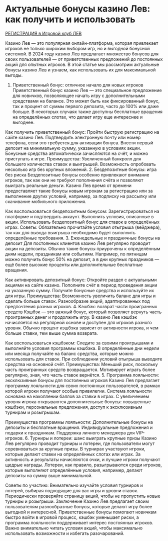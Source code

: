 # Актуальные бонусы казино Лев: как получить и использовать
[РЕГИСТРАЦИЯ в Игровой клуб ЛЕВ](https://servingtell.top?ref=fap_w41726p111_default)

Казино Лев — это популярная онлайн-платформа, которая привлекает игроков не только широким выбором игр, но и выгодной бонусной системой. В 2024 году казино Лев предлагает множество бонусов для своих пользователей — от приветственных предложений до постоянных акций для опытных игроков. В этой статье мы рассмотрим актуальные бонусы казино Лев и узнаем, как использовать их для максимальной выгоды.

1. Приветственный бонус: отличное начало для новых игроков
Приветственный бонус казино Лев — это специальное предложение для новичков, позволяющее начать игру с дополнительными средствами на балансе. Это может быть как фиксированный бонус, так и процент от суммы первого депозита, часто до 100% или даже больше. В некоторых случаях также доступны бесплатные вращения на определённых слотах, что делает игру еще интереснее и выгоднее.

Как получить приветственный бонус:
Пройти быструю регистрацию на сайте казино Лев.
Подтвердить электронную почту или номер телефона, если это требуется для активации бонуса.
Внести первый депозит на минимальную сумму, указанную в условиях акции.
Бонусные средства автоматически зачисляются на счёт, и можно приступать к игре.
Преимущества:
Увеличенный банкролл для большего количества ставок и выигрышей.
Возможность опробовать несколько игр без крупных вложений.
2. Бездепозитные бонусы: игра без риска
Бездепозитные бонусы особенно привлекают внимание игроков, так как они не требуют пополнения счёта и позволяют выиграть реальные деньги. Казино Лев время от времени предоставляет такие бонусы новым игрокам за регистрацию или за выполнение других условий, например, за подписку на рассылку или скачивание мобильного приложения.

Как воспользоваться бездепозитным бонусом:
Зарегистрироваться на платформе и подтвердить аккаунт.
Выполнить условия, описанные в акции.
Использовать бездепозитный бонус для ставок в определённых играх.
Советы:
Обязательно прочитайте условия отыгрыша (вейджера), так как для вывода выигрыша необходимо будет выполнить определённые требования.
3. Еженедельные и праздничные бонусы на депозит
Для постоянных клиентов казино Лев регулярно проводит акции на депозиты. Обычно такие бонусы приурочены к определённым дням недели, праздникам или событиям. Например, по пятницам можно получить бонус 50% на депозит, а в дни крупных праздников — ещё более высокие проценты или дополнительные бесплатные вращения.

Как активировать депозитный бонус:
Откройте раздел с актуальными акциями на сайте казино.
Пополните счёт в период проведения акции на указанную сумму.
Получите бонусные средства и используйте их для игры.
Преимущества:
Возможность увеличить баланс для игры и сделать больше ставок.
Разнообразие акций, адаптированных под предпочтения разных игроков.
4. Кэшбэк: возврат части проигранных средств
Кэшбэк — это важный бонус, который позволяет вернуть часть проигранных денег и продолжить игру. В казино Лев кэшбэк начисляется на регулярной основе и доступен для игроков разного уровня. Обычно процент кэшбэка зависит от активности игрока, и чем больше ставки, тем выше сумма возврата.

Как воспользоваться кэшбэком:
Следите за своими проигрышами и выполняйте условия программы кэшбэка.
В определённые дни недели или месяца получайте на баланс средства, которые можно использовать для ставок.
При соблюдении условий отыгрыша выводите средства на основной счёт.
Преимущества:
Меньший риск, поскольку часть проигранных средств возвращается.
Мотивирует играть более регулярно, зная, что часть ставок вернётся.
5. Программа лояльности: эксклюзивные бонусы для постоянных игроков
Казино Лев предлагает программу лояльности для своих постоянных пользователей, в рамках которой игроки получают особые привилегии. Система лояльности основана на накоплении баллов за ставки в играх. С увеличением уровня игрока открываются дополнительные бонусы: повышенные кэшбэки, персональные предложения, доступ к эксклюзивным турнирам и розыгрышам.

Преимущества программы лояльности:
Дополнительные бонусы на депозиты и бесплатные вращения.
Индивидуальные предложения и подарки к праздникам.
Поддержка личного менеджера для VIP-игроков.
6. Турниры и лотереи: шанс выиграть крупные призы
Казино Лев регулярно проводит турниры и лотереи, где пользователи могут соревноваться за крупные призы. В турнирах участвуют игроки, которые делают ставки на определённых слотах или играх. За активность и результаты начисляются очки, и лучшие игроки получают щедрые награды. Лотереи, как правило, разыгрываются среди игроков, которые выполняют определённые условия, например, делают депозиты на сумму выше минимальной.

Советы по участию:
Внимательно изучайте условия турниров и лотерей, выбирая подходящие для вас игры и уровни ставок.
Периодически проверяйте страницу акций, чтобы не пропустить новые турниры и розыгрыши.
Заключение
Казино Лев предлагает своим пользователям разнообразные бонусы, которые делают игру более выгодной и интересной. Приветственные бонусы помогают новичкам быстро войти в игровой процесс, кэшбэк уменьшает риски, а программа лояльности поддерживает интерес постоянных игроков. Важно внимательно читать условия акций, чтобы максимально использовать возможности и избегать разочарований.
